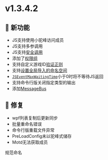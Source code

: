 # v1.3.4.2

## 🚀 新功能

- JS支持使用小驼峰访问成员
- JS支持多参调用
- JS支持[安全调用](../development/function/serein#安全调用函数)
- 添加了[权限组](../development/permissionGroup)
- 支持自定义游戏ID[验证正则](../guide/member#食用方法)
- 支持[设置全局导入的命名空间](../tutorial/hiddenSettings#jsglobalassemblies)
- [`JSEventMaxWaitingTime`](../tutorial/hiddenSettings#jseventmaxwaitingtime)小于0时将不等待JS返回
- 支持命令行版关闭指定类型的输出
- 添加[MessageBus](../development/class/MessageBus)

## 🐛 修复

- wpf列表复制后更新同步
- 批量重命名错误
- 命令行版重载文件异常
- PreLoadConfig未以驼峰式储存
- Motd无法获取成员

规范命名
  